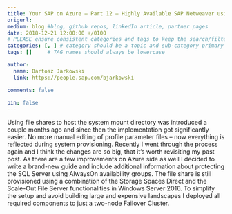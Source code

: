 ```yaml
---
title: Your SAP on Azure – Part 12 – Highly Available SAP Netweaver using Storage Spaces Direct and SQL AlwaysOn
origurl: 
medium: blog #blog, github repos, linkedIn article, partner pages
date: 2018-12-21 12:00:00 +/0100
# PLEASE ensure consistent categories and tags to keep the search/filtering meaningful!
categories: [, ] # category should be a topic and sub-category primary product
tags: []     # TAG names should always be lowercase

author:
  name: Bartosz Jarkowski
  link: https://people.sap.com/bjarkowski

comments: false

pin: false
---
```

Using file shares to host the system mount directory was introduced a couple months ago and since then the implementation got significantly easier. No more manual editing of profile parameter files – now everything is reflected during system provisioning. Recently I went through the process again and I think the changes are so big, that it’s worth revisiting my past post. As there are a few improvements on Azure side as well I decided to write a brand-new guide and include additional information about protecting the SQL Server using AlwaysOn availability groups. The file share is still provisioned using a combination of the Storage Spaces Direct and the Scale-Out File Server functionalities in Windows Server 2016. To simplify the setup and avoid building large and expensive landscapes I deployed all required components to just a two-node Failover Cluster.
